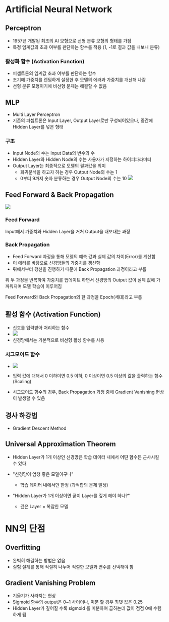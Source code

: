 # Artificial Neural Network

## Perceptron
- 1957년 개발된 최초의 AI 모형으로 선형 분류 모형의 형태를 가짐
- 특정 임계값의 초과 여부를 판단하는 함수를 적용 (1, -1로 결과 값을 내보내 분류)

### 활성화 함수 (Activation Function)
- 퍼셉트론의 임계값 초과 여부를 판단하는 함수
- 초기에 가중치를 랜덤하게 설정한 후 모델의 에러과 가중치를 개선해 나감
- 선형 분류 모형이기에 비선형 문제는 해결할 수 없음

## MLP
- Multi Layer Perceptron
- 기존의 퍼셉트론은 Input Layer, Output Layer로만 구성되어있으나, 중간에 Hidden Layer를 넣은 형태

### 구조
- Input Node의 수는 Input Data의 변수의 수
- Hidden Layer와 Hidden Node의 수는 사용자가 지정하는 하이퍼파라미터
- Output Layer는 최종적으로 모델의 결과값을 의미
    - 회귀분석을 하고자 하는 경우 Output Node의 수는 1
    - 0부터 9까지 숫자 분류하는 경우 Output Node의 수는 10
![](https://deepestdocs.readthedocs.io/en/latest/004_deep_learning_part_2/image/0040_fig0.jpg)


## Feed Forward & Back Propagation
![](https://www.researchgate.net/publication/303744090/figure/fig3/AS:368958596239360@1464977992159/Feedforward-Backpropagation-Neural-Network-architecture.png)

### Feed Forward

Input에서 가중치와 Hidden Layer을 거쳐 Output을 내보내는 과정

### Back Propagation

- Feed Forward 과정을 통해 모델의 예측 값과 실제 값의 차이(Error)를 계산함
- 이 에러를 바탕으로 신경망들의 가중치를 갱신함
- 뒤에서부터 갱신을 진행하기 때문에 Back Propagation 과정이라고 부름


위 두 과정을 반복하여 가중치를 업데이트 하면서 신경망의 Output 값이 실제 값에 가까워지며 모델 학습이 이루어짐

Feed Forward와 Back Propagation의 한 과정을 Epoch(세대)라고 부름

## 활성 함수 (Activation Function)

- 신호를 입력받아 처리하는 함수
- ![](https://miro.medium.com/max/1170/1*abHGVMc8bTFVFSvB6ZYaBg.png)
- 신경망에서는 기본적으로 비선형 활성 함수를 사용

### 시그모이드 함수
- ![](https://upload.wikimedia.org/wikipedia/commons/thumb/8/88/Logistic-curve.svg/1200px-Logistic-curve.svg.png)

- 입력 값에 대해서 0 이하이면 0.5 이하, 0 이상이면 0.5 이상의 값을 출력하는 함수 (Scaling)
- 시그모이드 함수의 경우, Back Propagation 과정 중에 Gradient Vanishing 현상이 발생할 수 있음

## 경사 하강법

- Gradient Descent Method

## Universal Approximation Theorem

- Hidden Layer가 1개 이상인 신경망은 학습 데이터 내에서 어떤 함수든 근사시킬 수 있다

- "신경망이 엄청 좋은 모델이구나"
    - 학습 데이터 내에서만 한정 (과적합의 문제 발생)

- "Hidden Layer가 1개 이상이면 굳이 Layer를 깊게 해야 하나?"
    - 깊은 Layer = 복잡한 모델

# NN의 단점

## Overfitting

- 완벽히 해결하는 방법은 없음
- 실험 설계를 통해 적절히 나누어 적절한 모델과 변수를 선택해야 함

## Gradient Vanishing Problem
- 기울기가 사라지는 현상
- Sigmoid 함수의 output은 0~1 사이이나, 미분 할 경우 최댓 값은 0.25
- Hidden Layer가 깊어질 수록 sigmoid 를 미분하여 곱하는데 값이 점점 0에 수렴하게 됨